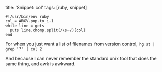 title:  'Snippet: col'
tags:   [ruby, snippet]

    #!/usr/bin/env ruby
    col = ARGV.pop.to_i-1
    while line = gets
      puts line.chomp.split(/\s+/)[col]
    end

For when you just want a list of filenames from version control, `hg st | grep '?' | col 2`

And because I can never remember the standard unix tool that does the same thing, and awk is awkward.

